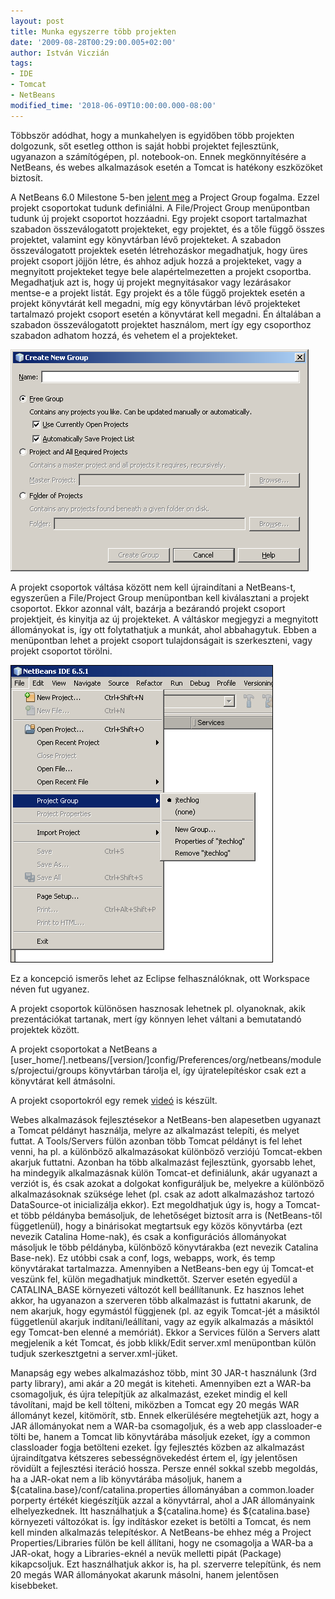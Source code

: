 ```yaml
---
layout: post
title: Munka egyszerre több projekten
date: '2009-08-28T00:29:00.005+02:00'
author: István Viczián
tags:
- IDE
- Tomcat
- NetBeans
modified_time: '2018-06-09T10:00:00.000-08:00'
---
```


Többször adódhat, hogy a munkahelyen is egyidőben több projekten
dolgozunk, sőt esetleg otthon is saját hobbi projektet fejlesztünk,
ugyanazon a számítógépen, pl. notebook-on. Ennek megkönnyítésére a
NetBeans, és webes alkalmazások esetén a Tomcat is hatékony eszközöket
biztosít.

A NetBeans 6.0 Milestone 5-ben [jelent
meg](http://wiki.netbeans.org/NewAndNoteWorthyMilestone5) a Project
Group fogalma. Ezzel projekt csoportokat tudunk definiálni. A
File/Project Group menüpontban tudunk új projekt csoportot hozzáadni.
Egy projekt csoport tartalmazhat szabadon összeválogatott projekteket,
egy projektet, és a tőle függő összes projektet, valamint egy
könyvtárban lévő projekteket. A szabadon összeválogatott projektek
esetén létrehozáskor megadhatjuk, hogy üres projekt csoport jöjjön
létre, és ahhoz adjuk hozzá a projekteket, vagy a megnyitott projekteket
tegye bele alapértelmezetten a projekt csoportba. Megadhatjuk azt is,
hogy új projekt megnyitásakor vagy lezárásakor mentse-e a projekt
listát. Egy projekt és a tőle függő projektek esetén a projekt
könyvtárát kell megadni, míg egy könyvtárban lévő projekteket tartalmazó
projekt csoport esetén a könyvtárat kell megadni. Én általában a
szabadon összeválogatott projektet használom, mert így egy csoporthoz
szabadon adhatom hozzá, és vehetem el a projekteket.

![Csoport létrehozása](/artifacts/posts/2009-08-28-munka-egyszerre-tobb-projekten/netbeans_project_group_create_b.png)

A projekt csoportok váltása között nem kell újraindítani a NetBeans-t,
egyszerűen a File/Project Group menüpontban kell kiválasztani a projekt
csoportot. Ekkor azonnal vált, bazárja a bezárandó projekt csoport
projektjeit, és kinyitja az új projekteket. A váltáskor megjegyzi a
megnyitott állományokat is, így ott folytathatjuk a munkát, ahol
abbahagytuk. Ebben a menüpontban lehet a projekt csoport tulajdonságait
is szerkeszteni, vagy projekt csoportot törölni.

![Csoport választása](/artifacts/posts/2009-08-28-munka-egyszerre-tobb-projekten/netbeans_project_group_menu_b.png)

Ez a koncepció ismerős lehet az Eclipse felhasználóknak, ott Workspace
néven fut ugyanez.

A projekt csoportok különösen hasznosak lehetnek pl. olyanoknak, akik
prezentációkat tartanak, mert így könnyen lehet váltani a bemutatandó
projektek között.

A projekt csoportokat a NetBeans a
\[user\_home/\].netbeans/\[version/\]config/Preferences/org/netbeans/modules/projectui/groups
könyvtárban tárolja el, így újratelepítéskor csak ezt a könyvtárat kell
átmásolni.

A projekt csoportokról egy remek
[videó](http://netbeans.dzone.com/news/how-organize-projects-netbeans)
is készült.

Webes alkalmazások fejlesztésekor a NetBeans-ben alapesetben ugyanazt a
Tomcat példányt használja, melyre az alkalmazást telepíti, és melyet
futtat. A Tools/Servers fülön azonban több Tomcat példányt is fel lehet
venni, ha pl. a különböző alkalmazásokat különböző verziójú Tomcat-ekben
akarjuk futtatni. Azonban ha több alkalmazást fejlesztünk, gyorsabb
lehet, ha mindegyik alkalmazásnak külön Tomcat-et definiálunk, akár
ugyanazt a verziót is, és csak azokat a dolgokat konfiguráljuk be,
melyekre a különböző alkalmazásoknak szüksége lehet (pl. csak az adott
alkalmazáshoz tartozó DataSource-ot inicializálja ekkor). Ezt
megoldhatjuk úgy is, hogy a Tomcat-et több példányba bemásoljuk, de
lehetőséget biztosít arra is (NetBeans-től függetlenül), hogy a
binárisokat megtartsuk egy közös könyvtárba (ezt nevezik Catalina
Home-nak), és csak a konfigurációs állományokat másoljuk le több
példányba, különböző könyvtárakba (ezt nevezik Catalina Base-nek). Ez
utóbbi csak a conf, logs, webapps, work, és temp könyvtárakat
tartalmazza. Amennyiben a NetBeans-ben egy új Tomcat-et veszünk fel,
külön megadhatjuk mindkettőt. Szerver esetén egyedül a CATALINA\_BASE
környezeti változót kell beállítanunk. Ez hasznos lehet akkor, ha
ugyanazon a szerveren több alkalmazást is futtatni akarunk, de nem
akarjuk, hogy egymástól függjenek (pl. az egyik Tomcat-jét a másiktól
függetlenül akarjuk indítani/leállítani, vagy az egyik alkalmazás a
másiktól egy Tomcat-ben elenné a memóriát). Ekkor a Services fülön a
Servers alatt megjelenik a két Tomcat, és jobb klikk/Edit server.xml
menüpontban külön tudjuk szerkesztgetni a server.xml-jüket.

Manapság egy webes alkalmazáshoz több, mint 30 JAR-t használunk (3rd
party library), ami akár a 20 megát is kiteheti. Amennyiben ezt a WAR-ba
csomagoljuk, és újra telepítjük az alkalmazást, ezeket mindig el kell
távolítani, majd be kell tölteni, miközben a Tomcat egy 20 megás WAR
állományt kezel, kitömörít, stb. Ennek elkerülésére megtehetjük azt,
hogy a JAR állományokat nem a WAR-ba csomagoljuk, és a web app
classloader-e tölti be, hanem a Tomcat lib könyvtárába másoljuk ezeket,
így a common classloader fogja betölteni ezeket. Így fejlesztés közben
az alkalmazást újraindítgatva kétszeres sebességnövekedést értem el, így
jelentősen rövidült a fejlesztési iteráció hossza. Persze ennél sokkal
szebb megoldás, ha a JAR-okat nem a lib könyvtárába másoljuk, hanem a
\${catalina.base}/conf/catalina.properties állományában a common.loader
porperty értékét kiegészítjük azzal a könyvtárral, ahol a JAR
állományaink elhelyezkednek. Itt használhatjuk a \${catalina.home} és
\${catalina.base} környezeti változókat is. Így indításkor ezeket is
betölti a Tomcat, és nem kell minden alkalmazás telepítéskor. A
NetBeans-be ehhez még a Project Properties/Libraries fülön be kell
állítani, hogy ne csomagolja a WAR-ba a JAR-okat, hogy a Libraries-eknél
a nevük melletti pipát (Package) kikapcsoljuk. Ezt használhatjuk akkor
is, ha pl. szerverre telepítünk, és nem 20 megás WAR állományokat
akarunk másolni, hanem jelentősen kisebbeket.
